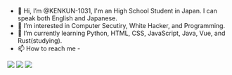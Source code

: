 - 👋 Hi, I’m @KENKUN-1031, I'm an High School Student in Japan. I can speak both English and Japanese.
- 👀 I’m interested in Computer Secutiry, White Hacker, and Programming.
- 🌱 I’m currently learning Python, HTML, CSS, JavaScript, Java, Vue, and Rust(studying).
- 📫 How to reach me - 

![](http://github-profile-summary-cards.vercel.app/api/cards/stats?username=KENKUN-1031&theme=github_dark)
![](http://github-profile-summary-cards.vercel.app/api/cards/most-commit-language?username=KENKUN-1031&theme=github_dark)
![](http://github-profile-summary-cards.vercel.app/api/cards/profile-details?username=KENKUN-1031&theme=github_dark)

<!---
KENKUN-1031/KENKUN-1031 is a ✨ special ✨ repository because its `README.md` (this file) appears on your GitHub profile.
You can click the Preview link to take a look at your changes.
--->

